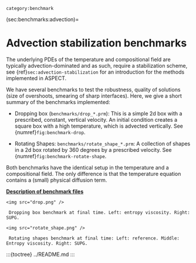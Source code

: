 ```{tags}
category:benchmark
```

(sec:benchmarks:advection)=
# Advection stabilization benchmarks

The underlying PDEs of the temperature and compositional field are typically
advection-dominated and as such, require a stabilization scheme, see
{ref}`sec:advection-stabilization` for an introduction for the methods
implemented in ASPECT.

We have several benchmarks to test the robustness, quality of solutions (size
of overshoots, smearing of sharp interfaces). Here, we give a short summary of
the benchmarks implemented:

-   Dropping box (`benchmarks/drop_*.prm`): This is a simple 2d box with a
    prescribed, constant, vertical velocity. An initial condition creates a
    square box with a high temperature, which is advected vertically.
    See {numref}`fig:benchmark-drop`.

-   Rotating Shapes: `benchmarks/rotate_shape_*.prm`: A collection of shapes
    in a 2d box rotated by 360 degrees by a prescribed velocity.
    See {numref}`fig:benchmark-rotate-shape`.

Both benchmarks have the identical setup in the temperature and a
compositional field. The only difference is that the temperature equation
contains a (small) physical diffusion term.

**[Description of benchmark files](../README)**

```{figure-md} fig:benchmark-drop
<img src="drop.png" />

 Dropping box benchmark at final time. Left: entropy viscosity. Right: SUPG.
```

```{figure-md} fig:benchmark-rotate-shape
<img src="rotate_shape.png" />

 Rotating shapes benchmark at final time: Left: reference. Middle: Entropy viscosity. Right: SUPG.
```

:::{toctree}
../README.md
:::
